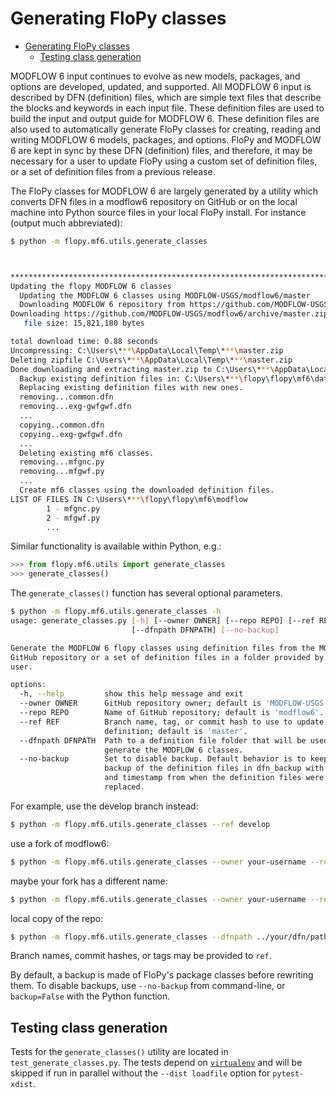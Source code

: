# Generating FloPy classes

<!-- START doctoc generated TOC please keep comment here to allow auto update -->
<!-- DON'T EDIT THIS SECTION, INSTEAD RE-RUN doctoc TO UPDATE -->

- [Generating FloPy classes](#generating-flopy-classes)
  - [Testing class generation](#testing-class-generation)

<!-- END doctoc generated TOC please keep comment here to allow auto update -->

MODFLOW 6 input continues to evolve as new models, packages, and options are developed, updated, and supported. All MODFLOW 6 input is described by DFN (definition) files, which are simple text files that describe the blocks and keywords in each input file. These definition files are used to build the input and output guide for MODFLOW 6. These definition files are also used to automatically generate FloPy classes for creating, reading and writing MODFLOW 6 models, packages, and options.  FloPy and MODFLOW 6 are kept in sync by these DFN (definition) files, and therefore, it may be necessary for a user to update FloPy using a custom set of definition files, or a set of definition files from a previous release.

The FloPy classes for MODFLOW 6 are largely generated by a utility which converts DFN files in a modflow6 repository on GitHub or on the local machine into Python source files in your local FloPy install. For instance (output much abbreviated):

```bash
$ python -m flopy.mf6.utils.generate_classes



************************************************************************
Updating the flopy MODFLOW 6 classes
  Updating the MODFLOW 6 classes using MODFLOW-USGS/modflow6/master
  Downloading MODFLOW 6 repository from https://github.com/MODFLOW-USGS/modflow6/archive/master.zip
Downloading https://github.com/MODFLOW-USGS/modflow6/archive/master.zip
   file size: 15,821,180 bytes

total download time: 0.88 seconds
Uncompressing: C:\Users\***\AppData\Local\Temp\***\master.zip
Deleting zipfile C:\Users\***\AppData\Local\Temp\***\master.zip
Done downloading and extracting master.zip to C:\Users\***\AppData\Local\Temp\***
  Backup existing definition files in: C:\Users\***\flopy\flopy\mf6\data\dfn
  Replacing existing definition files with new ones.
  removing...common.dfn    
  removing...exg-gwfgwf.dfn
  ...
  copying..common.dfn
  copying..exg-gwfgwf.dfn
  ...
  Deleting existing mf6 classes.
  removing...mfgnc.py
  removing...mfgwf.py
  ...
  Create mf6 classes using the downloaded definition files.
LIST OF FILES IN C:\Users\***\flopy\flopy\mf6\modflow
        1 - mfgnc.py
        2 - mfgwf.py
        ...
```
Similar functionality is available within Python, e.g.:
```python
>>> from flopy.mf6.utils import generate_classes
>>> generate_classes()
```

The `generate_classes()` function has several optional parameters.

```bash
$ python -m flopy.mf6.utils.generate_classes -h
usage: generate_classes.py [-h] [--owner OWNER] [--repo REPO] [--ref REF]
                           [--dfnpath DFNPATH] [--no-backup]

Generate the MODFLOW 6 flopy classes using definition files from the MODFLOW 6
GitHub repository or a set of definition files in a folder provided by the
user.

options:
  -h, --help         show this help message and exit
  --owner OWNER      GitHub repository owner; default is 'MODFLOW-USGS'.
  --repo REPO        Name of GitHub repository; default is 'modflow6'.
  --ref REF          Branch name, tag, or commit hash to use to update the
                     definition; default is 'master'.
  --dfnpath DFNPATH  Path to a definition file folder that will be used to
                     generate the MODFLOW 6 classes.
  --no-backup        Set to disable backup. Default behavior is to keep a
                     backup of the definition files in dfn_backup with a date
                     and timestamp from when the definition files were
                     replaced.
```

For example, use the develop branch instead:
```bash
$ python -m flopy.mf6.utils.generate_classes --ref develop
```
use a fork of modflow6:
```bash
$ python -m flopy.mf6.utils.generate_classes --owner your-username --ref your-branch
```
maybe your fork has a different name:
```bash
$ python -m flopy.mf6.utils.generate_classes --owner your-username --repo your-modflow6 --ref your-branch
```
local copy of the repo:
```bash
$ python -m flopy.mf6.utils.generate_classes --dfnpath ../your/dfn/path
```

Branch names, commit hashes, or tags may be provided to `ref`.

By default, a backup is made of FloPy's package classes before rewriting them. To disable backups, use `--no-backup` from command-line, or `backup=False` with the Python function.

## Testing class generation

Tests for the `generate_classes()` utility are located in `test_generate_classes.py`. The tests depend on [`virtualenv`](https://pypi.org/project/virtualenv/) and will be skipped if run in parallel without the `--dist loadfile` option for `pytest-xdist`.